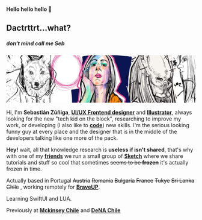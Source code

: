 #### Hello hello hello 🤘
## Dactrttrt...what?
##### don't mind call me Seb
![I also do some drawings](https://github.com/dactrtr/dactrtr/blob/master/header.jpeg)


Hi, I'm **Sebastián Zúñiga**, **[UI/UX Frontend designer](https://www.linkedin.com/in/dactrtr/)** and **[Illustrator](https://www.instagram.com/dactrtr.svg/)**, always looking for the new "tech kid on the block", researching to improve my work, or developing (I also like to **[code](https://github.com/dactrtr)**) new skills. I'm the serious looking funny guy at every place and the designer that is in the middle of the developers talking like one more of the pack.

**Hey!** wait, all that knowledge research is **useless if isn't shared**, that's why with one of my **[friends](http://www.arielcerda.com/)** we run a small group of **[Sketch](https://medium.com/sketchchile)** where we share tutorials and stuff so cool that sometimes ~~seems to be **frozen**~~ it's actually frozen in time.

Actually based in Portugal ~~Austria~~ ~~Romania~~ ~~Bulgaria~~ ~~France~~ ~~Tukye~~ ~~Sri Lanka~~ ~~Chile~~ , working remotely for **[BraveUP]([http://www.elun.cl/](https://www.braveup.com/))**.

Learning SwiftUI and LUA.

Previously at **[Mckinsey Chile](https://www.mckinsey.com/)** and **[DeNA Chile](https://dena.com/intl/)**
